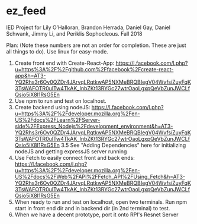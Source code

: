 # ez_feed
IED Project for Lily O’Halloran, Brandon Herrada, Daniel Gay, Daniel Schwank, Jimmy Li, and Periklis Sophocleous. Fall 2018

Plan:
(Note these numbers are not an order for completion. These are just all things to do).
Use linux for easy-mode.
1. Create front end with Create-React-App: https://l.facebook.com/l.php?u=https%3A%2F%2Fgithub.com%2Ffacebook%2Fcreate-react-app&h=AT3-YQ2Rhs3r6Ov0QZDr4JArvqLRqtkwAP5NXMeBRQBIegV04WvfsiZuyFqK3TsWAFOTR0ulTw4TkAK_InbZKt13RYGc27wtrOaoLgxpQeVbZunJWCLfQsio5iX8I1RsG5En
2. Use npm to run and test on localhost.
3. Create backend using nodeJS: https://l.facebook.com/l.php?u=https%3A%2F%2Fdeveloper.mozilla.org%2Fen-US%2Fdocs%2FLearn%2FServer-side%2FExpress_Nodejs%2Fdevelopment_environment&h=AT3-YQ2Rhs3r6Ov0QZDr4JArvqLRqtkwAP5NXMeBRQBIegV04WvfsiZuyFqK3TsWAFOTR0ulTw4TkAK_InbZKt13RYGc27wtrOaoLgxpQeVbZunJWCLfQsio5iX8I1RsG5En
  3.5 See "Adding Dependencies" here for initializing nodeJS and getting expressJS server running
4. Use Fetch to easily connect front and back ends: https://l.facebook.com/l.php?u=https%3A%2F%2Fdeveloper.mozilla.org%2Fen-US%2Fdocs%2FWeb%2FAPI%2FFetch_API%2FUsing_Fetch&h=AT3-YQ2Rhs3r6Ov0QZDr4JArvqLRqtkwAP5NXMeBRQBIegV04WvfsiZuyFqK3TsWAFOTR0ulTw4TkAK_InbZKt13RYGc27wtrOaoLgxpQeVbZunJWCLfQsio5iX8I1RsG5En
5. When ready to run and test on localhost, open two terminals. Run npm start in front end dir and in backend dir (in 2nd terminal) to test.
6. When we have a decent prototype, port it onto RPI's Resnet Server
